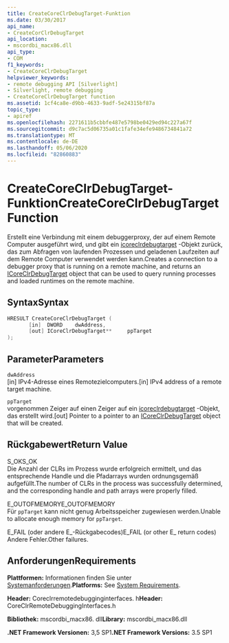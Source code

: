 ```yaml
---
title: CreateCoreClrDebugTarget-Funktion
ms.date: 03/30/2017
api_name:
- CreateCorClrDebugTarget
api_location:
- mscordbi_macx86.dll
api_type:
- COM
f1_keywords:
- CreateCoreClrDebugTarget
helpviewer_keywords:
- remote debugging API [Silverlight]
- Silverlight, remote debugging
- CreateCoreClrDebugTarget function
ms.assetid: 1cf4ca8e-d9bb-4633-9adf-5e24315bf87a
topic_type:
- apiref
ms.openlocfilehash: 2271611b5cbbfe487e5798be0429ed94c227a67f
ms.sourcegitcommit: d9c7ac5d06735a01c1fafe34efe9486734841a72
ms.translationtype: MT
ms.contentlocale: de-DE
ms.lasthandoff: 05/06/2020
ms.locfileid: "82860883"
---
```

# <a name="createcoreclrdebugtarget-function"></a><span data-ttu-id="136f7-102">CreateCoreClrDebugTarget-Funktion</span><span class="sxs-lookup"><span data-stu-id="136f7-102">CreateCoreClrDebugTarget Function</span></span>
<span data-ttu-id="136f7-103">Erstellt eine Verbindung mit einem debuggerproxy, der auf einem Remote Computer ausgeführt wird, und gibt ein [icoreclrdebugtarget](icoreclrdebugtarget-interface.md) -Objekt zurück, das zum Abfragen von laufenden Prozessen und geladenen Laufzeiten auf dem Remote Computer verwendet werden kann.</span><span class="sxs-lookup"><span data-stu-id="136f7-103">Creates a connection to a debugger proxy that is running on a remote machine, and returns an [ICoreClrDebugTarget](icoreclrdebugtarget-interface.md) object that can be used to query running processes and loaded runtimes on the remote machine.</span></span>  
  
## <a name="syntax"></a><span data-ttu-id="136f7-104">Syntax</span><span class="sxs-lookup"><span data-stu-id="136f7-104">Syntax</span></span>  
  
```cpp  
HRESULT CreateCoreClrDebugTarget (  
       [in]  DWORD    dwAddress,
       [out] ICoreClrDebugTarget**     ppTarget  
);  
```  
  
## <a name="parameters"></a><span data-ttu-id="136f7-105">Parameter</span><span class="sxs-lookup"><span data-stu-id="136f7-105">Parameters</span></span>  
 `dwAddress`  
 <span data-ttu-id="136f7-106">[in] IPv4-Adresse eines Remotezielcomputers.</span><span class="sxs-lookup"><span data-stu-id="136f7-106">[in] IPv4 address of a remote target machine.</span></span>  
  
 `ppTarget`  
 <span data-ttu-id="136f7-107">vorgenommen Zeiger auf einen Zeiger auf ein [icoreclrdebugtarget](icoreclrdebugtarget-interface.md) -Objekt, das erstellt wird.</span><span class="sxs-lookup"><span data-stu-id="136f7-107">[out] Pointer to a pointer to an [ICoreClrDebugTarget](icoreclrdebugtarget-interface.md) object that will be created.</span></span>  
  
## <a name="return-value"></a><span data-ttu-id="136f7-108">Rückgabewert</span><span class="sxs-lookup"><span data-stu-id="136f7-108">Return Value</span></span>  
 <span data-ttu-id="136f7-109">S_OK</span><span class="sxs-lookup"><span data-stu-id="136f7-109">S_OK</span></span>  
 <span data-ttu-id="136f7-110">Die Anzahl der CLRs im Prozess wurde erfolgreich ermittelt, und das entsprechende Handle und die Pfadarrays wurden ordnungsgemäß aufgefüllt.</span><span class="sxs-lookup"><span data-stu-id="136f7-110">The number of CLRs in the process was successfully determined, and the corresponding handle and path arrays were properly filled.</span></span>  
  
 <span data-ttu-id="136f7-111">E_OUTOFMEMORY</span><span class="sxs-lookup"><span data-stu-id="136f7-111">E_OUTOFMEMORY</span></span>  
 <span data-ttu-id="136f7-112">Für `ppTarget` kann nicht genug Arbeitsspeicher zugewiesen werden.</span><span class="sxs-lookup"><span data-stu-id="136f7-112">Unable to allocate enough memory for `ppTarget`.</span></span>  
  
 <span data-ttu-id="136f7-113">E_FAIL (oder andere E_-Rückgabecodes)</span><span class="sxs-lookup"><span data-stu-id="136f7-113">E_FAIL (or other E_ return codes)</span></span>  
 <span data-ttu-id="136f7-114">Andere Fehler.</span><span class="sxs-lookup"><span data-stu-id="136f7-114">Other failures.</span></span>  
  
## <a name="requirements"></a><span data-ttu-id="136f7-115">Anforderungen</span><span class="sxs-lookup"><span data-stu-id="136f7-115">Requirements</span></span>  
 <span data-ttu-id="136f7-116">**Plattformen:** Informationen finden Sie unter [Systemanforderungen](../../get-started/system-requirements.md).</span><span class="sxs-lookup"><span data-stu-id="136f7-116">**Platforms:** See [System Requirements](../../get-started/system-requirements.md).</span></span>  
  
 <span data-ttu-id="136f7-117">**Header:** Coreclrremotedebugginginterfaces. h</span><span class="sxs-lookup"><span data-stu-id="136f7-117">**Header:** CoreClrRemoteDebuggingInterfaces.h</span></span>  
  
 <span data-ttu-id="136f7-118">**Bibliothek:** mscordbi_macx86. dll</span><span class="sxs-lookup"><span data-stu-id="136f7-118">**Library:** mscordbi_macx86.dll</span></span>  
  
 <span data-ttu-id="136f7-119">**.NET Framework Versionen:** 3,5 SP1</span><span class="sxs-lookup"><span data-stu-id="136f7-119">**.NET Framework Versions:** 3.5 SP1</span></span>
